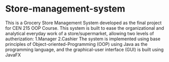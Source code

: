 # Store-management-system
This is a Grocery Store Management System developed as the final project for CEN 215 OOP Course.
This system is built to ease the organizational and analytical everyday work of a store/supermarket, allowing two levels of autherization: 1.Manager 2.Cashier
The system is implemented using base principles of Object-oriented-Programming (OOP) using Java as the programming language, and the graphical-user interface (GUI) is built using JavaFX
